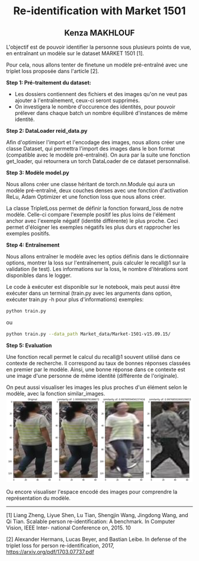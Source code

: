 <center> <h1> Re-identification with Market 1501 </h1>
 <h2> Kenza MAKHLOUF</h2></center>


L'objectif est de pouvoir identifier la personne sous plusieurs points de vue, en entraînant un modèle sur le dataset MARKET 1501 [1].

Pour cela, nous allons tenter de finetune un modèle pré-entraîné avec une triplet loss proposée dans l'article [2].

**Step 1: Pré-traitement du dataset:**
* Les dossiers contiennent des fichiers et des images qu'on ne veut pas ajouter à l'entraînement, ceux-ci seront supprimés.
* On investigera le nombre d'occurence des identités, pour pouvoir prélever dans chaque batch un nombre équilibré d'instances de même identité.

**Step 2: DataLoader reid_data.py**

Afin d'optimiser l'import et l'encodage des images, nous allons créer une classe Dataset, qui permettra l'import des images dans le bon format (compatible avec le modèle pré-entraîné). On aura par la suite une fonction get_loader, qui retournera un torch DataLoader de ce dataset personnalisé.

**Step 3: Modèle model.py**

Nous allons créer une classe héritant de torch.nn.Module qui aura un modèle pré-entraîné, deux couches denses avec une fonction d'activation ReLu, Adam Optimizer et une fonction loss que nous allons créer.

La classe TripletLoss permet de définir la fonction forward_loss de notre modèle. Celle-ci compare l'exemple positif les plus loins de l'élément anchor avec l'exemple négatif (identité différente) le plus proche. Ceci permet d'éloigner les exemples négatifs les plus durs et rapprocher les exemples positifs.

**Step 4: Entraînement**

Nous allons entraîner le modèle avec les optios définis dans le dictionnaire options, montrer la loss sur l'entraînement, puis calculer le recall@1 sur la validation (le test). Les informations sur la loss, le nombre d'itérations sont disponibles dans le logger.

Le code à exécuter est disponible sur le notebook, mais peut aussi être exécuter dans un terminal (train.py avec les arguments dans option, exécuter train.py -h pour plus d'informations)
exemples: 
```bash
python train.py
```
ou 
```bash
python train.py --data_path Market_data/Market-1501-v15.09.15/
```

**Step 5: Evaluation**

Une fonction recall permet le calcul du recall@1 souvent utilisé dans ce contexte de recherche. Il correspond au taux de bonnes réponses classées en premier par le modèle. Ainsi, une bonne réponse dans ce contexte est une image d'une personne de même identité (différente de l'originale).

On peut aussi visualiser les images les plus proches d'un élément selon le modèle, avec la fonction similar_images. 
![Alt text](similarities.PNG?raw=true "Title")


Ou encore visualiser l'espace encodé des images pour comprendre la représentation du modèle.

--------------------------------------
[1] Liang Zheng, Liyue Shen, Lu Tian, Shengjin Wang, Jingdong Wang, and Qi Tian.
Scalable person re-identification: A benchmark. In Computer Vision, IEEE Inter-
national Conference on, 2015.
10

[2] Alexander Hermans, Lucas Beyer, and Bastian Leibe. In defense of the triplet loss
for person re-identification, 2017, https://arxiv.org/pdf/1703.07737.pdf
